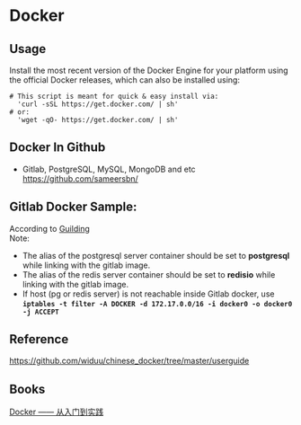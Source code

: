 Docker
=================

Usage
-----------------
Install the most recent version of the Docker Engine for your platform using the official Docker releases, which can also be installed using:
```
# This script is meant for quick & easy install via:
  'curl -sSL https://get.docker.com/ | sh'
# or:
  'wget -qO- https://get.docker.com/ | sh'
```


Docker In Github
---------------
* Gitlab, PostgreSQL, MySQL, MongoDB and etc  
  https://github.com/sameersbn/  

Gitlab Docker Sample:
---------------
According to [Guilding](https://github.com/sameersbn/docker-gitlab)  
Note: 
* The alias of the postgresql server container should be set to **postgresql** while linking with the gitlab image.
* The alias of the redis server container should be set to **redisio** while linking with the gitlab image.
* If host (pg or redis server) is not reachable inside Gitlab docker, use **`iptables -t filter -A DOCKER -d 172.17.0.0/16 -i docker0 -o docker0 -j ACCEPT`**


Reference
--------------
https://github.com/widuu/chinese_docker/tree/master/userguide

Books
------------
[Docker —— 从入门到实践](https://www.gitbook.com/book/yeasy/docker_practice)
